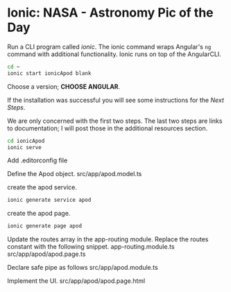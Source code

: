 # Ionic: NASA - Astronomy Pic of the Day

Run a CLI program called *ionic*. The ionic command wraps Angular's ```ng``` command with additional functionality. Ionic runs on 
top of the AngularCLI.   

```sh
cd ~
ionic start ionicApod blank
```
Choose a version; **CHOOSE ANGULAR**.

If the installation was successful you will see some instructions for the 
*Next Steps*.

We are only concerned with the first two steps. The last two steps are links to 
documentation; I will post those in the additional resources section.

```sh
cd ionicApod
ionic serve
```

Add .editorconfig file

Define the Apod object. src/app/apod.model.ts

create the apod service.

```sh
ionic generate service apod
```
create the apod page.

```sh
ionic generate page apod
```
Update the routes array in the app-routing module. Replace the routes constant with the following snippet.
app-routing.module.ts
src/app/apod/apod.page.ts

Declare safe pipe as follows
src/app/apod.module.ts

Implement the UI.
src/app/apod/apod.page.html


